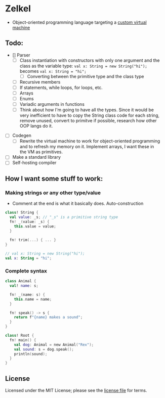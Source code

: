 # Zelkel
- Object-oriented programming language targeting a [custom virtual machine](https://github.com/johron/zelkel-vm)

## Todo:
- [] Parser
  - [ ] Class instantiation with constructors with only one argument and the class as the variable type: `val x: String = new String("hi");` becomes `val x: String = "hi";`
    - [ ] Converting between the primitive type and the class type
  - [ ] Recursive members
  - [ ] If statements, while loops, for loops, etc.
  - [ ] Arrays
  - [ ] Enums
  - [ ] Variadic arguments in functions
  - [ ] Think about how I'm going to have all the types. Since it would be very inefficient to have to copy the String class code for each string, remove unused, convert to primitve if possible, research how other OOP langs do it.
- [ ] Codegen
  - [ ] Rewrite the virtual machine to work for object-oriented programming and to refresh my memory on it. Implement arrays, I want these in the VM as primitives.
- [ ] Make a standard library
- [ ] Self-hosting compiler

## How I want some stuff to work:
### Making strings or any other type/value
- Comment at the end is what it basically does. Auto-construction
```kotlin
class! String {
  val value: _s; // "_s" is a primitive string type
  fn! _(value: _s) {
    this.value = value;
  }
  
  fn! trim(...) { ... }
}

// val x: String = new String("hi");
val x: String = "hi";
```
### Complete syntax
```kotlin
class Animal {
  val! name: s;

  fn! _(name: s) {
    this.name = name;
  }

  fn! speak() -> s {
    return f"{name} makes a sound";
  }
}

class! Root {
  fn! main() {
    val dog: Animal = new Animal("Rex");
    val sound: s = dog.speak();
    println(sound);
  }
}
```

## License
Licensed under the MIT License; please see the [license file](LICENSE) for terms.
